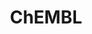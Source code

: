 ---
layout: default
bigquery: https://console.cloud.google.com/bigquery?p=patents-public-data&d=ebi_chembl&page=dataset
citation: '"The ChEMBL database in 2017." Anna Gaulton, Anne Hersey, Michał Nowotka,
  A Patrícia Bento, Jon Chambers, David Mendez, Prudence Mutowo, Francis Atkinson,
  Louisa J Bellis, Elena Cibrián-Uhalte, Mark Davies, Nathan Dedman, Anneli Karlsson,
  María Paula Magariños, John P Overington, George Papadatos, Ines Smit, Andrew R
  Leach Nucleic acids Research (2017) 45 (Database Issue), D945-D954'
contributors: European Bioinformatics Institute
cost: None
description: ChEMBL Data is a manually curated database of small molecules used in
  drug discovery, including information about existing patented drugs.
documentation: 'schema: https://www.ebi.ac.uk/chembl/db_schema


  '
last_edit: 04/13/2022, 03:48:58
location: https://console.cloud.google.com/marketplace/product/google_patents_public_datasets/chembl
maintained_by: EMBL-EBI, an outstation of European Molecular Biology Laboratory
related_publications: '

  ChEMBL: towards direct deposition of bioassay data.


  Mendez D, Gaulton A, Bento AP, Chambers J, De Veij M, Félix E, Magariños MP, Mosquera
  JF, Mutowo P, Nowotka M, Gordillo-Marañón M, Hunter F, Junco L, Mugumbate G, Rodriguez-Lopez
  M, Atkinson F, Bosc N, Radoux CJ, Segura-Cabrera A, Hersey A, Leach AR.


  — Nucleic Acids Res. 2019; 47(D1):D930-D940. doi: 10.1093/nar/gky1075

  '
schema_fields:
- type
- published_value
- assay_class_id
- bto_id
- irac_class_id
- first_approval
- end_position
- mesh_id
- qudt_units
- short_name
- assay_cell_type
- alert_id
- substrate_record_id
- chirality
- met_id
- withdrawn_year
- assay_subcellular_fraction
- availability_type
- title
- ref_url
- l3
- units
- src_id
- relationship_desc
- last_page
- rgid
- assay_tax_id
- innovator_company
- published_units
- ad_type
- doc_type
- activity_id
- hba_lipinski
- protein_class_synonym
- molecular_mechanism
- assay_param_id
- warning_description
- component_synonym
- updated_on
- therapeutic_flag
- set_name
- creation_date
- targcomp_id
- l4
- standard_text_value
- aidx
- dosage_form
- domain_description
- patent_id
- level2
- cx_most_apka
- efo_term
- src_assay_id
- standard_type
- met_comment
- std_act_id
- inorganic_flag
- parent_go_id
- related_tid
- heavy_atoms
- molecule_type
- compd_id
- oral
- mesh_heading
- bao_format
- isoform
- pref_name
- acd_most_bpka
- major_class
- db_source
- trade_name
- ddd_value
- num_ro5_violations
- smarts
- species_group_flag
- entity_id
- sei
- assay_strain
- level1
- cx_logp
- atc_code
- annotation
- molregno
- patent_expire_date
- chebi_par_id
- synonyms
- domain_name
- targrel_id
- compound_name
- db_version
- activity_comment
- lle
- withdrawn_class
- first_page
- biocomp_id
- num_alerts
- patent_use_code
- ddd_admr
- standard_relation
- binding_site_comment
- start_position
- version
- prediction_method
- comp_class_id
- alogp
- protein_class_id
- bao_endpoint
- pchembl_value
- subgroup
- withdrawn_flag
- tissue_id
- dosed_ingredient
- assay_test_type
- comments
- ddd_id
- drug_substance_flag
- assay_tissue
- hbd_lipinski
- prod_pat_id
- journal
- component_type
- comp_go_id
- delist_flag
- protclasssyn_id
- co_stem_id
- mutation
- ref_type
- strength
- product_id
- country
- source
- chembl_id
- component_id
- oc_id
- record_id
- cell_description
- authors
- target_type
- parenteral
- published_relation
- molecular_species
- pathway_key
- polymer_flag
- parent_molregno
- route
- indication_class
- description
- caloha_id
- syn_type
- mecref_id
- max_phase_for_ind
- class_type
- nda_type
- curated_by
- mol_atc_id
- efo_id
- cidx
- mol_frac_id
- relation
- level2_description
- ridx
- drug_product_flag
- withdrawn_country
- mc_tax_id
- log_id
- published_type
- l1
- last_active
- warning_country
- mc_target_accession
- domain_id
- variant_id
- company
- bei
- assay_source
- who_extra
- ddd_units
- met_conversion
- num_lipinski_ro5_violations
- level5
- publication_number
- hbd
- cell_source_tissue
- tid_fixed
- src_compound_id
- standard_inchi_key
- site_id
- compsyn_id
- pubmed_id
- usan_stem_id
- issue
- usan_stem
- withdrawn_reason
- l8
- priority
- stat
- applicant_full_name
- parent_type
- assay_category
- actsm_id
- level3
- cx_most_bpka
- canonical_smiles
- topical
- target_mapping
- res_stem_id
- natural_product
- level1_description
- volume
- l7
- standard_units
- level4
- accession
- acd_most_apka
- mc_target_type
- full_molformula
- activity_count
- cell_source_tax_id
- ref_id
- predbind_id
- site_residues
- curation_comment
- disease_efficacy
- drugind_id
- standard_value
- uo_units
- pathway_id
- warning_type
- approval_date
- indref_id
- irac_code
- stem
- hrac_code
- assay_id
- standard_upper_value
- rtb
- normal_range_min
- level4_description
- parameter_type
- aromatic_rings
- sequence_md5sum
- cell_source_organism
- site_name
- cx_logd
- result_flag
- le
- frac_code
- l6
- action_type
- job_id
- psa
- name
- sequence
- full_mwt
- idx
- cell_id
- level3_description
- enzyme_tid
- standard_flag
- l2
- path
- relationship_type
- potential_duplicate
- entity_type
- hrac_class_id
- first_in_class
- tid
- mol_irac_id
- previous_company
- who_name
- doc_id
- label
- parameter_value
- patent_no
- helm_notation
- direct_interaction
- research_stem
- acd_logp
- abstract
- warning_id
- drug_record_id
- tbl
- cpd_str_alert_id
- go_id
- data_validity_comment
- warnref_id
- cellosaurus_id
- updated_by
- mechanism_comment
- l5
- acd_logd
- ddd_comment
- hba
- formulation_id
- normal_range_max
- src_description
- submission_date
- usan_substem
- max_phase
- assay_organism
- active_molregno
- as_id
- toid
- orig_description
- usan_stem_definition
- target_desc
- mc_target_name
- structure_type
- upper_value
- clo_id
- protein_class_desc
- metabolite_record_id
- alert_name
- qed_weighted
- cell_name
- downgraded
- source_domain_id
- alert_set_id
- black_box_warning
- molsyn_id
- domain_type
- cl_lincs_id
- ass_cls_map_id
- sitecomp_id
- organism
- class_level
- mw_monoisotopic
- value
- ap_id
- standard_inchi
- prodrug
- metref_id
- mw_freebase
- active_ingredient
- mechanism_of_action
- enzyme_name
- src_short_name
- tax_id
- cell_ontology_id
- text_value
- uberon_id
- warning_year
- mc_organism
- aspect
- selectivity_comment
- confidence
- mec_id
- molfile
- confidence_score
- assay_desc
- parent_id
- smid
- year
- compound_key
- doi
- homologue
- frac_class_id
- bao_id
- relationship
- stem_class
- status
- ingredient
- definition
- ro3_pass
- usan_year
- warning_class
- mol_hrac_id
- assay_type
shortname: chembl
tags:
- biotechnology
- health
- chemical
- bioinformatics
- medical
terms_of_use: CC BY-SA 3.0
title: ChEMBL
uuid: e232a192-965c-4ec9-904c-155b6dfe56c5
---